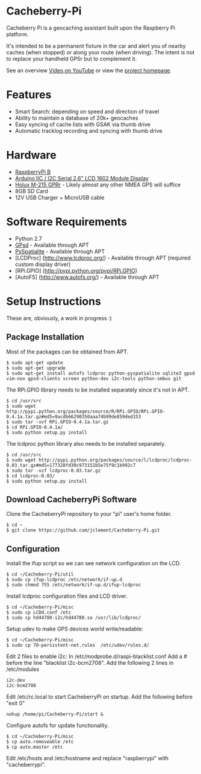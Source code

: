 Cacheberry-Pi
=============

Cacheberry Pi is a geocaching assistant built upon the Raspberry Pi platform.

It's intended to be a permanent fixture in the car and alert you of nearby caches (when stopped) or along your route (when driving).  The intent is not to replace your handheld GPSr but to complement it. 

See an overview [Video on YouTube](http://youtu.be/bwD6K2EeeV8) or view the [project homepage](http://jclement.ca/cacheberry-pi/).
# Features #
* Smart Search: depending on speed and direction of travel
* Ability to maintain a database of 20k+ geocaches
* Easy syncing of cache lists with GSAK via thumb drive
* Automatic tracklog recording and syncing with thumb drive

# Hardware #
* [RaspberryPi B](http://canada.newark.com/raspberry-pi/raspbrry-pcba/raspberry-pi-model-b-board-only/dp/83T1943)
* [Arduino IIC / I2C Serial 2.6" LCD 1602 Module Display](http://dx.com/p/arduino-iic-i2c-twi-spi-serial-lcd-1602-module-electronic-building-block-136922?item=4)
* [Holux M-215 GPRr](http://dx.com/p/genuine-holux-usb-gps-receiver-black-106778?item=8) - Likely almost any other NMEA GPS will suffice
* 8GB SD Card
* 12V USB Charger + MicroUSB cable

# Software Requirements #
* Python 2.7
* [GPsd](http://www.catb.org/gpsd/) - Available through APT
* [PySpatialite](http://code.google.com/p/pyspatialite/) - Available through APT
* [LCDProc] (http://www.lcdproc.org/) - Available through APT (required custom display driver)                                                      
* [RPi.GPIO] (http://pypi.python.org/pypi/RPi.GPIO) 
* [AutoFS] (http://www.autofs.org/) - Available through APT
                                     
# Setup Instructions #

These are, obviously, a work in progress :)

## Package Installation ##

Most of the packages can be obtained from APT.

~~~
$ sudo apt-get update
$ sudo apt-get upgrade
$ sudo apt-get install autofs lcdproc python-pyspatialite sqlite3 gpsd vim-nox gpsd-clients screen python-dev i2c-tools python-smbus git
~~~

The RPi.GPIO library needs to be installed separately since it's not in APT.

~~~
$ cd /usr/src
$ sudo wget http://pypi.python.org/packages/source/R/RPi.GPIO/RPi.GPIO-0.4.1a.tar.gz#md5=9acdb66290350aaa74b99de859ded153
$ sudo tar -xvf RPi.GPIO-0.4.1a.tar.gz
$ cd RPi.GPIO-0.4.1a/
$ sudo python setup.py install
~~~

The lcdproc python library also needs to be installed separately.

~~~
$ cd /usr/src
$ sudo wget http://pypi.python.org/packages/source/l/lcdproc/lcdproc-0.03.tar.gz#md5=177328fd30c973151b5e75f9c1b992c7
$ sudo tar -xzf lcdproc-0.03.tar.gz
$ cd lcdproc-0.03/
$ sudo python setup.py install
~~~

## Download CacheberryPi Software ##

Clone the CacheberryPi repository to your "pi" user's home folder.

~~~
$ cd ~
$ git clone https://github.com/jclement/Cacheberry-Pi.git
~~~

## Configuration ##

Install the ifup script so we can see network configuration on the LCD.

~~~
$ cd ~/Cacheberry-Pi/util
$ sudo cp ifup-lcdproc /etc/network/if-up.d
$ sudo chmod 755 /etc/network/if-up.d/ifup-lcdproc
~~~

Install lcdproc configuration files and LCD driver.

~~~
$ cd ~/Cacheberry-Pi/misc
$ sudo cp LCDd.conf /etc
$ sudo cp hd44780-i2c/hd44780.so /usr/lib/lcdproc/
~~~

Setup udev to make GPS devices world write/readable:

~~~
$ cd ~/Cacheberry-Pi/misc
$ sudo cp 70-persistent-net.rules  /etc/udev/rules.d/
~~~

Edit 2 files to enable i2c: 
In /etc/modprobe.d/raspi-blacklist.conf Add a # before the line "blacklist i2c-bcm2708".
Add the following 2 lines in /etc/modules
~~~
i2c-dev
i2c-bcm2708
~~~


Edit /etc/rc.local to start CacheberryPi on startup.  Add the following before "exit 0"

~~~
nohup /home/pi/Cacheberry-Pi/start &
~~~

Configure autofs for update functionality.

~~~
$ cd ~/Cacheberry-Pi/misc
$ cp auto.removeable /etc
$ cp auto.master /etc
~~~

Edit /etc/hosts and /etc/hostname and replace "raspberrypi" with "cacheberrypi".


